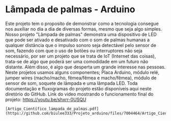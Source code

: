 # Lâmpada de palmas - Arduino
  Este projeto tem o proposito de demonstrar como a tecnologia consegue nos auxiliar no dia a dia de diversas formas, mesmo que seja algo simples. Nosso projeto "Lâmpada de palmas" demonstra uma dispositivo de LED que pode ser ativado e desativado com o som de palmas humanas a qualquer distância que o impulso sonoro seja detectável pelo sensor de som, fazendo com que o uso de botões ou interruptores não seja necessário, por ser um projeto que se trata de IoT (Internet das coisas), trata-se de algo que poderá ser uma comodidade em um futuro não distante. Além disso, é algo que desperta um grande interesse nas pessoas.
    Neste projetos usamos alguns componentes; Placa Arduino, módulo relé, jumper wires (macho/macho, fêmea/fêmea e macho/fêmea), módulo de sensor de som, soquete de lâmpada e uma lâmpada LED.
    Toda documentação e fluxogramas do projeto estão disponíveis aqui neste diretório do GitHub.
    Link do video mostrando o funcionamento final do projeto: https://youtu.be/shxrr-0USQU
    
    [Artigo_Científico_lampada_de_palmas.pdf](https://github.com/biulee333/Projeto_arduino/files/7004464/Artigo_Cientifico_lampada_de_palmas.pdf)

